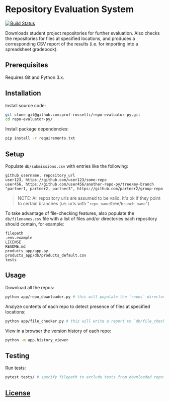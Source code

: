 # Repository Evaluation System

[![Build Status](https://travis-ci.com/prof-rossetti/repo-evaluator-py.svg?branch=master)](https://travis-ci.com/prof-rossetti/repo-evaluator-py)

Downloads student project repositories for further evaluation.
Also checks the repositories for files at specified locations,
and produces a corresponding CSV report of the results (i.e. for importing into a spreadsheet gradebook).

## Prerequisites

Requires Git and Python 3.x.

## Installation

Install source code:

```sh
git clone git@github.com:prof-rossetti/repo-evaluator-py.git
cd repo-evaluator-py/
```

Install package dependencies:

```sh
pip install -r requirements.txt
```

## Setup

Populate `db/submissions.csv` with entries like the following:

    github_username, repository_url
    user123, https://github.com/user123/some-repo
    user456, https://github.com/user456/another-repo-py/tree/my-branch
    "partner1, partner2, partner3", https://github.com/partner2/group-repo

> NOTE: All repository urls are assumed to be valid. It's ok if they point to certain branches (i.e. urls with "`repo_name`/tree/`branch_name`")

To take advantage of file-checking features, also populate the `db/filenames.csv` file with a list of files and/or directories each repository should contain, for example:

    filepath
    .env.example
    LICENSE
    README.md
    products_app/app.py
    products_app/db/products_default.csv
    tests

## Usage

Download all the repos:

```sh
python app/repo_downloader.py # this will populate the `repos` directory!
```

Analyze contents of each repo to detect presence of files at specified locations:

```sh
python app/file_checker.py # this will write a report to `db/file_checks.csv`
```

View in a browser the version history of each repo:

```sh
python -m app.history_viewer
```

## Testing

Run tests:

```sh
pytest tests/ # specify filepath to exclude tests from downloaded repos
```

## [License](LICENSE.md)
